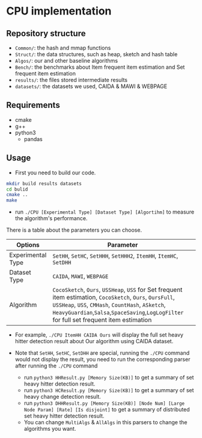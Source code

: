# CPU implementation
## Repository structure

- `Common/`: the hash and mmap functions
- `Struct/`: the data structures, such as heap, sketch and hash table
- `Algos/`: our and other baseline algorithms
- `Bench/`: the benchmarks about Item frequent item estimation and Set frequent item estimation
- `results/`: the files stored intermediate results
- `datasets/`: the datasets we used, CAIDA & MAWI & WEBPAGE

## Requirements

- cmake
- g++
- python3
    - pandas

## Usage

* First you need to build our code.

```sh
mkdir build results datasets
cd bulid
cmake ..
make
```
* run `./CPU [Experimental Type] [Dataset Type] [Algortihm]` to measure the algorithm's performance.

There is a table about the parameters you can choose.

| Options | Parameter |
| ---    | --- |
| Experimental Type | `SetHH`, `SetHC`, `SetHHH`, `SetHHH2`, `ItemHH`, `ItemHC`, `SetDHH`
| Dataset Type | `CAIDA`, `MAWI`, `WEBPAGE`
| Algorithm | `CocoSketch`, `Ours`, `USSHeap`, `USS` for Set frequent item estimation, `CocoSketch`, `Ours`, `OursFull`, `USSHeap`, `USS`, `CMHash`, `CountHash`, `ASketch`, `HeavyGuardian`,`Salsa`,`SpaceSaving`,`LogLogFilter` for full set frequent item estimation

* For example, `./CPU ItemHH CAIDA Ours` will display the full set heavy hitter detection result about Our algorithm using CAIDA dataset.

* Note that `SetHH`, `SetHC`, `SetDHH` are special, running the `./CPU` command would not display the result, you need to run the corresponding parser after running the `./CPU` command

    * run `python3 HHResult.py [Memory Size(KB)]` to get a summary of set heavy hitter detection result.
    * run `python3 HCResult.py [Memory Size(KB)]` to get a summary of set heavy change detection result.
    * run `python3 DHHResult.py [Memory Size(KB)] [Node Num] [Large Node Param] [Rate] [Is disjoint]` to get a summary of distributed set heavy hitter detection result.
    * You can change `MultiAlgs` & `AllAlgs` in this parsers to change the algorithms you want. 
